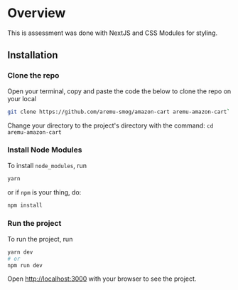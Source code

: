 # Overview

This is assessment was done with NextJS and CSS Modules for styling.

## Installation

### Clone the repo

Open your terminal, copy and paste the code the below to clone the repo on your local

```bash
git clone https://github.com/aremu-smog/amazon-cart aremu-amazon-cart`
```

Change your directory to the project's directory with the command: `cd aremu-amazon-cart`

### Install Node Modules

To install `node_modules`, run

```bash
yarn
```

or if `npm` is your thing, do:

```bash
npm install
```

### Run the project

To run the project, run

```bash
yarn dev
# or
npm run dev
```

Open [http://localhost:3000](http://localhost:3000) with your browser to see the project.
